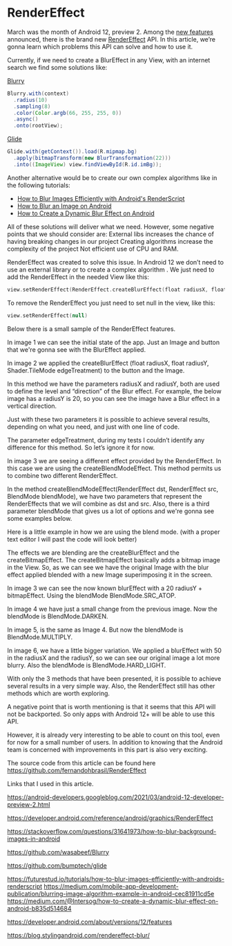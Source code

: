 # RenderEffect

March was the month of Android 12, preview 2. Among the [new features](https://developer.android.com/about/versions/12/features) announced, there is the brand new [RenderEffect](https://developer.android.com/reference/android/graphics/RenderEffect) API. In this article, we’re gonna learn which problems this API can solve and how to use it.

Currently, if we need to create a BlurEffect in any View, with an internet search we find some solutions like:

[Blurry](https://github.com/wasabeef/Blurry)
```java
Blurry.with(context)
  .radius(10)
  .sampling(8)
  .color(Color.argb(66, 255, 255, 0))
  .async()
  .onto(rootView);
```

[Glide](https://github.com/bumptech/glide)
```java
Glide.with(getContext()).load(R.mipmap.bg)
  .apply(bitmapTransform(new BlurTransformation(22)))
  .into((ImageView) view.findViewById(R.id.imBg));
```

Another alternative would be to create our own complex algorithms like in the following tutorials:
- [How to Blur Images Efficiently with Android's RenderScript](https://futurestud.io/tutorials/how-to-blur-images-efficiently-with-androids-renderscript)
- [How to Blur an Image on Android](https://medium.com/mobile-app-development-publication/blurring-image-algorithm-example-in-android-cec81911cd5e)
- [How to Create a Dynamic Blur Effect on Android](https://medium.com/@Intersog/how-to-create-a-dynamic-blur-effect-on-android-b835d514684)

All of these solutions will deliver what we need. However, some negative points that we should consider are: 
External libs increases the chance of having breaking changes in our project
Creating algorithms increase the complexity of the project
Not efficient use of CPU and RAM.

RenderEffect was created to solve this issue. In Android 12 we don’t need to use an external library or to create a complex algorithm . We just need to add the RenderEffect in the needed View like this:
```kotlin
view.setRenderEffect(RenderEffect.createBlurEffect(float radiusX, float radiusY, TileMode edgeTreatment))
```
To remove the RenderEffect you just need to set null in the view, like this:
```kotlin
view.setRenderEffect(null)
````

Below there is a small sample of the RenderEffect features.

In image 1 we can see the initial state of the app. Just an Image and button that we're gonna see with the BlurEffect applied.

In image 2 we applied the createBlurEffect (float radiusX, float radiusY, Shader.TileMode edgeTreatment) to the button and the Image.

In this method we have the parameters radiusX and radiusY, both are used to define the level and “direction” of the Blur effect. For example, the below image has a radiusY is 20, so you can see the image have a Blur effect in a vertical direction.

Just with these two parameters it is possible to achieve several results, depending on what you need, and just with one line of code.

The parameter edgeTreatment, during my tests I couldn’t identify any difference for this method. So let’s ignore it for now.

In image 3 we are seeing a different effect provided by the RenderEffect. In this case we are using the createBlendModeEffect. This method permits us to combine two different RenderEffect.

In the method createBlendModeEffect(RenderEffect dst, RenderEffect src, BlendMode blendMode), we have two parameters that represent the RenderEffects that we will combine as dst and src. Also, there is a third parameter blendMode that gives us a lot of options and we're gonna see some examples below.

Here is a little example in how we are using the blend mode.
(with a proper text editor I will past the code will look better)

The effects we are blending are the createBlurEffect and the createBitmapEffect. The createBitmapEffect basically adds a bitmap image in the View. So, as we can see we have the original Image with the blur effect applied blended with a new Image superimposing it in the screen.

In image 3 we can see the now known blurEffect with a 20 radiusY + bitmapEffect. Using the blendMode BlendMode.SRC_ATOP.

In image 4 we have just a small change from the previous image. Now the blendMode is BlendMode.DARKEN.

In image 5, is the same as Image 4. But now the blendMode is BlendMode.MULTIPLY.

In image 6, we have a little bigger variation. We applied a blurEffect with 50 in the radiusX and the radiusY, so we can see our original image a lot more blurry. Also the blendMode is BlendMode.HARD_LIGHT.

With only the 3 methods that have been presented, it is possible to achieve several results in a very simple way. Also, the RenderEffect still has other methods which are worth exploring.

A negative point that is worth mentioning is that it seems that this API will not be backported. So only apps with Android 12+ will be able to use this API.

However, it is already very interesting to be able to count on this tool, even for now for a small number of users. In addition to knowing that the Android team is concerned with improvements in this part is also very exciting.


The source code from this article can be found here https://github.com/fernandohbrasil/RenderEffect

Links that I used in this article.

https://android-developers.googleblog.com/2021/03/android-12-developer-preview-2.html

https://developer.android.com/reference/android/graphics/RenderEffect 

https://stackoverflow.com/questions/31641973/how-to-blur-background-images-in-android

https://github.com/wasabeef/Blurry 

https://github.com/bumptech/glide 

https://futurestud.io/tutorials/how-to-blur-images-efficiently-with-androids-renderscript
https://medium.com/mobile-app-development-publication/blurring-image-algorithm-example-in-android-cec81911cd5e
https://medium.com/@Intersog/how-to-create-a-dynamic-blur-effect-on-android-b835d514684

https://developer.android.com/about/versions/12/features

https://blog.stylingandroid.com/rendereffect-blur/
